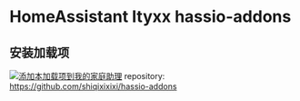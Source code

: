 # HomeAssistant Ityxx hassio-addons

## 安装加载项
[![添加本加载项到我的家庭助理][repository-badge]][repository-url]
repository: https://github.com/shiqixixixi/hassio-addons





[repository-badge]: https://img.shields.io/badge/Add%20repository%20to%20my-Home%20Assistant-41BDF5?logo=home-assistant&style=for-the-badge
[repository-url]: https://my.home-assistant.io/redirect/supervisor_add_addon_repository/?repository_url=https://github.com/shiqixixixi/hassio-addons